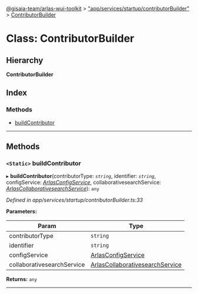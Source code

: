 [@gisaia-team/arlas-wui-toolkit](../README.md) > ["app/services/startup/contributorBuilder"](../modules/_app_services_startup_contributorbuilder_.md) > [ContributorBuilder](../classes/_app_services_startup_contributorbuilder_.contributorbuilder.md)

# Class: ContributorBuilder

## Hierarchy

**ContributorBuilder**

## Index

### Methods

* [buildContributor](_app_services_startup_contributorbuilder_.contributorbuilder.md#buildcontributor)

---

## Methods

<a id="buildcontributor"></a>

### `<Static>` buildContributor

▸ **buildContributor**(contributorType: *`string`*, identifier: *`string`*, configService: *[ArlasConfigService](_app_services_startup_startup_service_.arlasconfigservice.md)*, collaborativesearchService: *[ArlasCollaborativesearchService](_app_services_startup_startup_service_.arlascollaborativesearchservice.md)*): `any`

*Defined in app/services/startup/contributorBuilder.ts:33*

**Parameters:**

| Param | Type |
| ------ | ------ |
| contributorType | `string` |
| identifier | `string` |
| configService | [ArlasConfigService](_app_services_startup_startup_service_.arlasconfigservice.md) |
| collaborativesearchService | [ArlasCollaborativesearchService](_app_services_startup_startup_service_.arlascollaborativesearchservice.md) |

**Returns:** `any`

___

